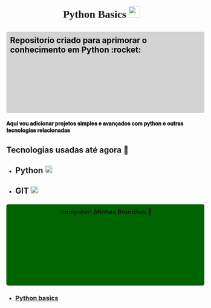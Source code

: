 <html>
<div align="left">
<h1 align="center" style="font-family:verdana;"> Python Basics <a href="https://www.youtube.com/watch?v=xvFZjo5PgG0" target="blank"> <img src="https://cdn.jsdelivr.net/gh/devicons/devicon@latest/icons/python/python-original.svg"width= "30" lengh="30"/> </a>
</h1>
<h2 style="background-color:lightgray; color:black; padding: 10px;  border-radius: 5px; height: 5%;
  width: 100%;"> Repositorio criado para aprimorar o conhecimento em Python :rocket: </h2> 
     
#### 𝐀𝐪𝐮𝐢 𝐯𝐨𝐮 𝐚𝐝𝐢𝐜𝐢𝐨𝐧𝐚𝐫 𝐩𝐫𝐨𝐣𝐞𝐭𝐨𝐬 𝐬𝐢𝐦𝐩𝐥𝐞𝐬 𝐞 𝐚𝐯𝐚𝐧𝐜̧𝐚𝐝𝐨𝐬 𝐜𝐨𝐦 𝐩𝐲𝐭𝐡𝐨𝐧 𝐞 𝐨𝐮𝐭𝐫𝐚𝐬 𝐭𝐞𝐜𝐧𝐨𝐥𝐨𝐠𝐢𝐚𝐬 𝐫𝐞𝐥𝐚𝐜𝐢𝐨𝐧𝐚𝐝𝐚𝐬
</div>

<h2> Tecnologias usadas até agora 👾</h2>

-  ## Python <img src="https://cdn.jsdelivr.net/gh/devicons/devicon@latest/icons/python/python-original.svg" width="20" lengh="20"/>
-  ## GIT <img src="https://cdn.jsdelivr.net/gh/devicons/devicon@latest/icons/git/git-original.svg" width="20" lengh="20"/>


<h3 style="background-color:darkgreen; padding: 10px; border-radius: 5px; height: 5%;
  width: 100%;" align="center"> :computer: Minhas Branches 🌲 </h3>

 - ###  <a href="https://github.com/aluno-Lemes/Python/tree/Python-basics" target="self"> Python basics </a>
</html>
